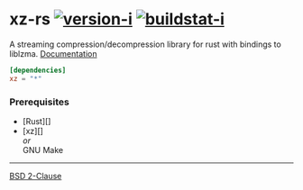 xz-rs [![version-i][]][crates] [![buildstat-i][]][travis]
========

A streaming compression/decompression library for rust with bindings to liblzma.
[Documentation][docs]

```toml
[dependencies]
xz = "*"
```

### Prerequisites

* [Rust][]
* [xz][]<br>
  *or*<br>
  GNU Make

--------

[BSD 2-Clause](LICENSE.md)

[docs]: http://simnalamburt.github.io/xz-rs
[crates]: //crates.io/crates/obj-rs
[travis]: //travis-ci.org/simnalamburt/obj-rs

[version-i]:   https://img.shields.io/badge/cargo-v0.0.1-red.svg?style=flat
[buildstat-i]: https://img.shields.io/travis/simnalamburt/xz-rs/master.svg?style=flat
